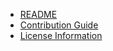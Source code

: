 * [README](/digitalworkersguild/banchan/blob/main/README.md)
* [Contribution Guide](/digitalworkersguild/banchan/blob/main/CONTRIBUTING.md)
* [License Information](/digitalworkersguild/banchan/blob/main/LICENSE.md)